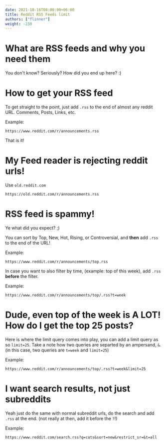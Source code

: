 ```yaml
---
date: 2021-10-16T08:00:00+06:00
title: Reddit RSS Feeds limit
authors: ["flinner"]
weight: -230
---
```

# What are RSS feeds and why you need them
You don't know? Seriously? How did you end up here? :)

# How to get your RSS feed
To get straight to the point, just add `.rss` to the end of almost any reddit URL. Comments, Posts, Links, etc.

Example:
```
https://www.reddit.com/r/announcements.rss
```
That is it!

# My Feed reader is rejecting reddit urls!
Use `old.reddit.com`
```
https://old.reddit.com/r/announcements.rss
```
# RSS feed is spammy!
Ye what did you expect? ;)

You can sort by Top, New, Hot, Rising, or Controversial, and **then** add `.rss` to the end of the URL!

Example:
```
https://www.reddit.com/r/announcements/top.rss
```

In case you want to also filter by time, (example: top of this week), add `.rss` **before** the filter.

Example:
```
https://www.reddit.com/r/announcements/top/.rss?t=week
```

# Dude, even top of the week is A LOT! How do I get the top 25 posts?
Here is where the limit query comes into play, you can add a limit query as so `limit=25`. Take a note how two queries are separted by an ampersand, `&`. (in this case, two queries are `t=week` and `limit=25`)

Example:
```
https://www.reddit.com/r/announcements/top/.rss?t=week&limit=25
```

# I want **search** results, not just subreddits
Yeah just do the same with normal subreddit urls, do the search and add `.rss` at the end. (not really at then, add it before the `?`!)

Example:
```
https://www.reddit.com/search.rss?q=cats&sort=new&restrict_sr=&t=all
```


